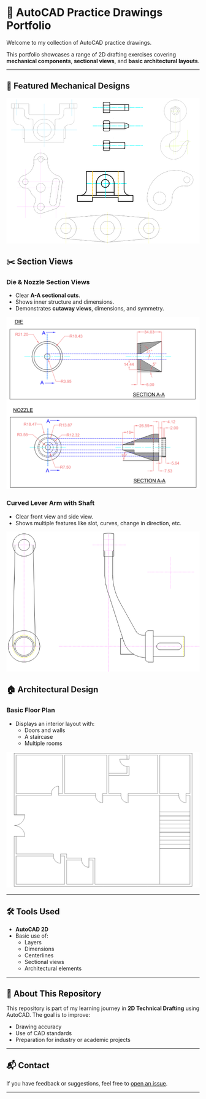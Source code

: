 # 💼 AutoCAD Practice Drawings Portfolio

Welcome to my collection of AutoCAD practice drawings. 

This portfolio showcases a range of 2D drafting exercises covering **mechanical components**, **sectional views**, and **basic architectural layouts**.

---

## 📐 Featured Mechanical Designs

![Mechanical Designs](mechanical_designs.png)


## ✂️ Section Views

### **Die & Nozzle Section Views**
- Clear **A-A sectional cuts**.
- Shows inner structure and dimensions.
- Demonstrates **cutaway views**, dimensions, and symmetry.
 
![Die & Nozzle](die_&_nozzle.png)

### **Curved Lever Arm with Shaft**
- Clear front view and side view.
- Shows multiple features like slot, curves, change in direction, etc.
 
![Lever Arm](curved_lever_arm.png)


## 🏠 Architectural Design

### **Basic Floor Plan**
- Displays an interior layout with:
  - Doors and walls
  - A staircase
  - Multiple rooms
 
![Floor Plan](floor_plan.png)

---

## 🛠 Tools Used

- **AutoCAD 2D**
- Basic use of:
  - Layers
  - Dimensions
  - Centerlines
  - Sectional views
  - Architectural elements

---

## 🔗 About This Repository

This repository is part of my learning journey in **2D Technical Drafting** using AutoCAD. The goal is to improve:
- Drawing accuracy
- Use of CAD standards
- Preparation for industry or academic projects

---

## 📬 Contact

If you have feedback or suggestions, feel free to [open an issue](https://github.com).

---

